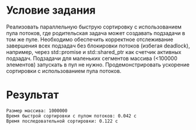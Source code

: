 # Условие задания

Реализовать параллельную быструю сортировку с использованием пула потоков, где родительская задача может создавать подзадачи в том же пуле. Необходимо обеспечить корректное отслеживание завершения всех подзадач без блокировки потоков (избегая deadlock), например, через std::promise и std::shared_ptr как счетчик активных подзадач. Подзадачи для маленьких сегментов массива (<100000 элементов) запускать в пул не нужно. Продемонстрировать ускорение сортировки с использованием пула потоков.


# Результат

```
Размер массива: 1000000
Время быстрой сортировки с пулом потоков: 0.042 с
Время последовательной сортировки: 0.122 с
```
